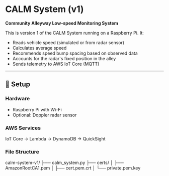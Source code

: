 # CALM System (v1)

**Community Alleyway Low-speed Monitoring System**

This is version 1 of the CALM System running on a Raspberry Pi. It:
- Reads vehicle speed (simulated or from radar sensor)
- Calculates average speed
- Recommends speed bump spacing based on observed data
- Accounts for the radar's fixed position in the alley
- Sends telemetry to AWS IoT Core (MQTT)

---

## 🔧 Setup

### Hardware
- Raspberry Pi with Wi-Fi
- Optional: Doppler radar sensor

### AWS Services
IoT Core → Lambda → DynamoDB → QuickSight

### File Structure
calm-system-v1/
├── calm_system.py
├── certs/
│ ├── AmazonRootCA1.pem
│ ├── cert.pem.crt
│ └── private.pem.key

